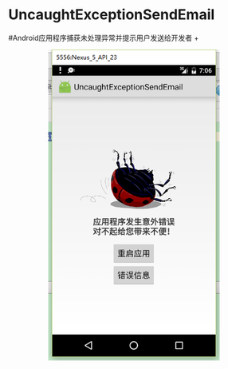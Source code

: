 # UncaughtExceptionSendEmail
#Android应用程序捕获未处理异常并提示用户发送给开发者
+<center>![img_2](./ScreenShots/微信截图_20160415150651.png)<br /></center>
